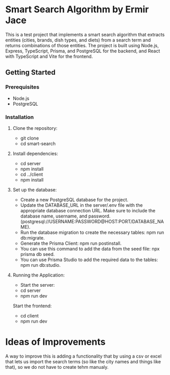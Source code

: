 # Smart Search Algorithm by Ermir Jace

This is a test project that implements a smart search algorithm that extracts entities (cities, brands, dish types, and diets) from a search term and returns combinations of those entities. The project is built using Node.js, Express, TypeScript, Prisma, and PostgreSQL for the backend, and React with TypeScript and Vite for the frontend.

## Getting Started

### Prerequisites

- Node.js
- PostgreSQL

### Installation

1. Clone the repository:
   - git clone
   - cd smart-search

2. Install dependencies:
    - cd server
    - npm install
    - cd ../client
    - npm install

3. Set up the database:
    - Create a new PostgreSQL database for the project.
    - Update the DATABASE_URL in the server/.env file with the appropriate database connection URL. Make sure to include the database name, username, and password. (postgresql://USERNAME:PASSWORD@HOST:PORT/DATABASE_NAME).
    - Run the database migration to create the necessary tables: npm run db:migrate.
    - Generate the Prisma Client: npm run postinstall.
    - You can use this command to add the data from the seed file: npx prisma db seed.
    - You can use Prisma Studio to add the required data to the tables: npm run db:studio.

4. Running the Application:

    - Start the server:
    - cd server
    - npm run dev

    Start the frontend:
    - cd client
    - npm run dev
  
# Ideas of Improvements
A way to improve this is adding a functionality that by using a csv or excel that lets us import the search terms (so like the city names and things like that), so we do not have to create tehm manualy.
